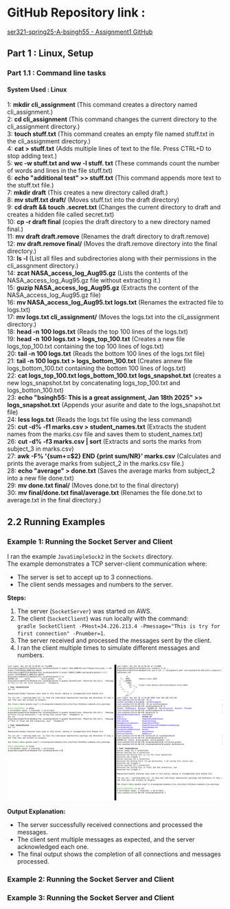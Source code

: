 # GitHub Repository link :  

[ser321-spring25-A-bsingh55 - Assignment1 GitHub](https://github.com/singhbhupinder55/ser321-spring25-A-bsingh55/tree/master/Assignment1)

## Part 1 : Linux, Setup  
### Part 1.1 : Command line tasks  
#### System Used : Linux  

1: **mkdir cli_assignment** (This command creates a directory named cli_assignment.)  
2: **cd cli_assignment** (This command changes the current directory to the cli_assignment directory.)  
3: **touch stuff.txt** (This command creates an empty file named stuff.txt in the cli_assignment directory.)  
4: **cat > stuff.txt** (Adds multiple lines of text to the file. Press CTRL+D to stop adding text.)  
5: **wc -w stuff.txt and ww -l stuff. txt** (These commands count the number of words and lines in the file stuff.txt)  
6: **echo "additional test" >> stuff.txt** (This command appends more text to the stuff.txt file.)  
7: **mkdir draft** (This creates a new directory called draft.)  
8: **mv stuff.txt draft/** (Moves stuff.txt into the draft directory)  
9: **cd draft && touch .secret.txt** (Changes the current directory to draft and creates a hidden file called secret.txt)  
10: **cp -r draft final** (copies the draft directory to a new directory named final.)  
11: **mv draft draft.remove** (Renames the draft directory to draft.remove)  
12: **mv draft.remove final/** (Moves the draft.remove directory into the final directory.)  
13: **ls -l** (List all files and subdirectories along with their permissions in the cli_assgnment directory.)  
14: **zcat NASA_access_log_Aug95.gz** (Lists the contents of the NASA_access_log_Aug95.gz file without extracting it.)  
15: **guzip NASA_access_log_Aug95.gz** (Extracts the content of the NASA_access_log_Aug95.gz file)  
16: **mv NASA_access_log_Aug95.txt logs.txt** (Renames the extracted file to logs.txt)  
17: **mv logs.txt cli_assignment/** (Moves the logs.txt into the cli_assignment directory.)  
18: **head -n 100 logs.txt** (Reads the top 100 lines of the logs.txt)  
19: **head -n 100 logs.txt > logs_top_100.txt** (Creates a new file logs_top_100.txt containing the top 100 lines of logs.txt)  
20: **tail -n 100 logs.txt** (Reads the bottom 100 lines of the logs.txt file)  
21: **tail -n 100 logs.txt > logs_bottom_100.txt** (Creates annew file logs_bottom_100.txt containing the bottom 100 lines of logs.txt)  
22: **cat logs_top_100.txt logs_bottom_100.txt logs_snapshot.txt** (creates a new logs_snapshot.txt by concatenating logs_top_100.txt and logs_botton_100.txt)  
23: **echo "bsingh55: This is a great assignment, Jan 18th 2025" >> logs_snapshot.txt** (Appends your asurite and date to the logs_snapshot.txt file)  
24: **less logs.txt** (Reads the logs.txt file using the less command)  
25: **cut -d% -f1 marks.csv > student_names.txt** (Extracts the student names from the marks.csv file and saves them to student_names.txt)  
26: **cut -d% -f3 marks.csv | sort** (Extracts and sorts the marks from subject_3 in marks.csv)  
27: **awk -F% '{sum+=$2} END {print sum/NR}' marks.csv** (Calculates and prints the average marks from subject_2 in the marks.csv file.)  
28: **echo "average" > done.txt** (Saves the average marks from subject_2 into a new file done.txt)  
29: **mv done.txt final/** (Moves done.txt to the final directory)  
30: **mv final/done.txt final/average.txt** (Renames the file done.txt to average.txt in the final directory.)  



 
## 2.2 Running Examples
### Example 1: Running the Socket Server and Client  

I ran the example `JavaSimpleSock2` in the `Sockets` directory.  
The example demonstrates a TCP server-client communication where:  
- The server is set to accept up to 3 connections.  
- The client sends messages and numbers to the server.  

**Steps:**
1. The server (`SocketServer`) was started on AWS.  
2. The client (`SocketClient`) was run locally with the command:  
   `gradle SocketClient -PHost=34.226.213.4 -Pmessage="This is try for first connection" -Pnumber=1`.  
3. The server received and processed the messages sent by the client.  
4. I ran the client multiple times to simulate different messages and numbers.  

![Example Screenshot](screenshots/example1.png)  
  
**Output Explanation:**
- The server successfully received connections and processed the messages.
- The client sent multiple messages as expected, and the server acknowledged each one.
- The final output shows the completion of all connections and messages processed.  
  



### Example 2: Running the Socket Server and Client 
### Example 3: Running the Socket Server and Client 

